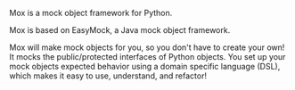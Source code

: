 Mox is a mock object framework for Python.

Mox is based on EasyMock, a Java mock object framework.

Mox will make mock objects for you, so you don't have to create your own! It mocks the public/protected interfaces of Python objects. You set up your mock objects expected behavior using a domain specific language (DSL), which makes it easy to use, understand, and refactor!
